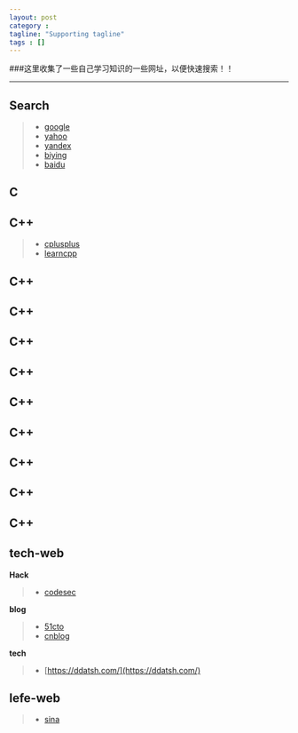 ```yaml
---
layout: post
category :
tagline: "Supporting tagline"
tags : []
---
```

###这里收集了一些自己学习知识的一些网址，以便快速搜索！！
<!--more-->
---

## Search

> + [google](http://www.google.com)
> + [yahoo](http://www.yahoo.com)
> + [yandex](http://www.yandex.com)
> + [biying](http://www.biying.cn)
> + [baidu](http://www.baidu.com)



## C

## C++

> + [cplusplus](http://www.cplusplus.com/)
> + [learncpp](http://www.learncpp.com/)


## C++
## C++
## C++
## C++
## C++
## C++
## C++
## C++
## C++
##

## tech-web

**Hack**

> + [codesec](http://www.codesec.net)


**blog**

> + [51cto](http://www.51cto.com)
> + [cnblog](http://www.cnblogs.com)


**tech**
 > + [https://ddatsh.com/](https://ddatsh.com/)


## lefe-web

> + [sina](http://www.sina.com.cn)

